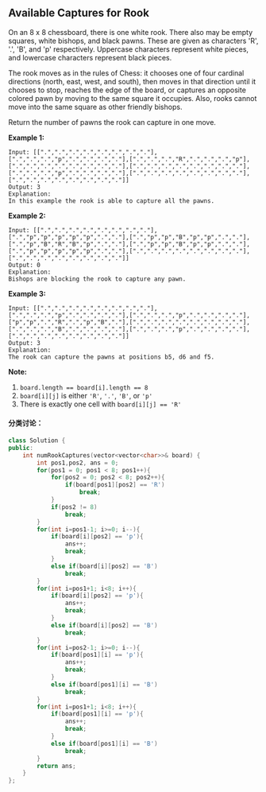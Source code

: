 ## Available Captures for Rook

On an 8 x 8 chessboard, there is one white rook. There also may be empty squares, white bishops, and black pawns. These are given as characters 'R', '.', 'B', and 'p' respectively. Uppercase characters represent white pieces, and lowercase characters represent black pieces.

The rook moves as in the rules of Chess: it chooses one of four cardinal directions (north, east, west, and south), then moves in that direction until it chooses to stop, reaches the edge of the board, or captures an opposite colored pawn by moving to the same square it occupies. Also, rooks cannot move into the same square as other friendly bishops.

Return the number of pawns the rook can capture in one move.

**Example 1:**

```
Input: [[".",".",".",".",".",".",".","."],[".",".",".","p",".",".",".","."],[".",".",".","R",".",".",".","p"],[".",".",".",".",".",".",".","."],[".",".",".",".",".",".",".","."],[".",".",".","p",".",".",".","."],[".",".",".",".",".",".",".","."],[".",".",".",".",".",".",".","."]]
Output: 3
Explanation: 
In this example the rook is able to capture all the pawns.
```

**Example 2:**

```
Input: [[".",".",".",".",".",".",".","."],[".","p","p","p","p","p",".","."],[".","p","p","B","p","p",".","."],[".","p","B","R","B","p",".","."],[".","p","p","B","p","p",".","."],[".","p","p","p","p","p",".","."],[".",".",".",".",".",".",".","."],[".",".",".",".",".",".",".","."]]
Output: 0
Explanation: 
Bishops are blocking the rook to capture any pawn.
```

**Example 3:**

```
Input: [[".",".",".",".",".",".",".","."],[".",".",".","p",".",".",".","."],[".",".",".","p",".",".",".","."],["p","p",".","R",".","p","B","."],[".",".",".",".",".",".",".","."],[".",".",".","B",".",".",".","."],[".",".",".","p",".",".",".","."],[".",".",".",".",".",".",".","."]]
Output: 3
Explanation: 
The rook can capture the pawns at positions b5, d6 and f5.
```

**Note:**

1. `board.length == board[i].length == 8`
2. `board[i][j]` is either `'R'`, `'.'`, `'B'`, or `'p'`
3. There is exactly one cell with `board[i][j] == 'R'`

#### 分类讨论：

```c++
class Solution {
public:
    int numRookCaptures(vector<vector<char>>& board) {
        int pos1,pos2, ans = 0;
        for(pos1 = 0; pos1 < 8; pos1++){
            for(pos2 = 0; pos2 < 8; pos2++){
                if(board[pos1][pos2] == 'R')
                    break;
            }
            if(pos2 != 8)
                break;
        }
        for(int i=pos1-1; i>=0; i--){
            if(board[i][pos2] == 'p'){
                ans++;
                break;
            }
            else if(board[i][pos2] == 'B')
                break;
        }
        for(int i=pos1+1; i<8; i++){
            if(board[i][pos2] == 'p'){
                ans++;
                break;
            }
            else if(board[i][pos2] == 'B')
                break;
        }
        for(int i=pos2-1; i>=0; i--){
            if(board[pos1][i] == 'p'){
                ans++;
                break;
            }
            else if(board[pos1][i] == 'B')
                break;
        }
        for(int i=pos1+1; i<8; i++){
            if(board[pos1][i] == 'p'){
                ans++;
                break;
            }
            else if(board[pos1][i] == 'B')
                break;
        }
        return ans;
    }
};
```

